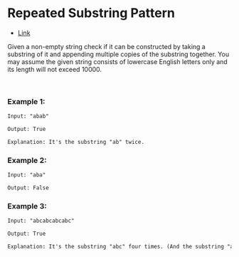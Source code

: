 # Repeated Substring Pattern

- [Link](https://leetcode.com/explore/featured/card/september-leetcoding-challenge/554/week-1-september-1st-september-7th/3447/)

Given a non-empty string check if it can be constructed by taking a substring of it and appending multiple copies of the substring together. You may assume the given string consists of lowercase English letters only and its length will not exceed 10000.

<br>

### Example 1:

```html
Input: "abab"

Output: True

Explanation: It's the substring "ab" twice.
```

### Example 2:

```html
Input: "aba"

Output: False
```

### Example 3:

```html
Input: "abcabcabcabc"

Output: True

Explanation: It's the substring "abc" four times. (And the substring "abcabc" twice.)
```
